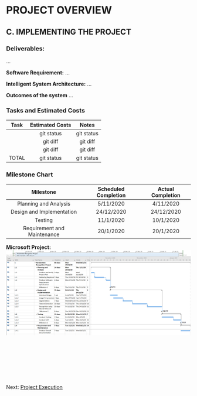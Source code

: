 # PROJECT OVERVIEW
## C. IMPLEMENTING THE PROJECT
### Deliverables:
...

**Software Requirement:**
...

**Intelligent System Architecture:**
...

**Outcomes of the system**
...

### Tasks and Estimated Costs
|     Task              |        Estimated Costs     |      Notes       |
|     :---:              |           :---:             |           :---:           |
|        | git status                  | git status                | 
|     | git diff                    | git diff                  |
|  | git diff                    | git diff                  |
|  TOTAL      | git status                  | git status      |          

### Milestone Chart
|     Milestone              |       Scheduled Completion     |      Actual Completion       |
|     :---:                   |           :---:             |           :---:           |
|   Planning and Analysis      | 5/11/2020                  | 4/11/2020                | 
|  Design and Implementation   | 24/12/2020                  | 24/12/2020                  |
| Testing                     | 11/1/2020                    | 10/1/2020                  |
| Requirement and Maintenance | 20/1/2020                    | 20/1/2020                  |         

**Microsoft Project:**
![](assets/GanttChart.PNG)

<br><br><br><br><br><br>

Next: [Project Execution](D-Project_Execution.md)
